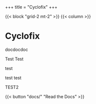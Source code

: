 +++
title = "Cyclofix"
+++

{{< block "grid-2 mt-2" >}}
{{< column >}}

# Cyclofix

docdocdoc

Test Test

test

test test

TEST2

{{< button "docs/" "Read the Docs" >}}
